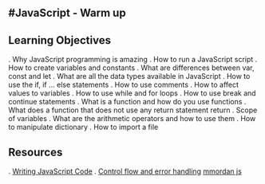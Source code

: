 #JavaScript - Warm up
------------------------------------------------------------------
## Learning Objectives
. Why JavaScript programming is amazing
. How to run a JavaScript script
. How to create variables and constants
. What are differences between var, const and let
. What are all the data types available in JavaScript
. How to use the if, if ... else statements
. How to use comments
. How to affect values to variables
. How to use while and for loops
. How to use break and continue statements
. What is a function and how do you use functions
. What does a function that does not use any return statement return
. Scope of variables
. What are the arithmetic operators and how to use them
. How to manipulate dictionary
. How to import a file

## Resources
. [Writing JavaScript Code](https://developer.mozilla.org/en-US/docs/Learn/Getting_started_with_the_web/JavaScript_basics)
. [Control flow and error handling](https://developer.mozilla.org/en-US/docs/Web/JavaScript/Guide/Control_flow_and_error_handling)
[mmordan js](https://github.com/mbeaudru/modern-js-cheatsheet)


